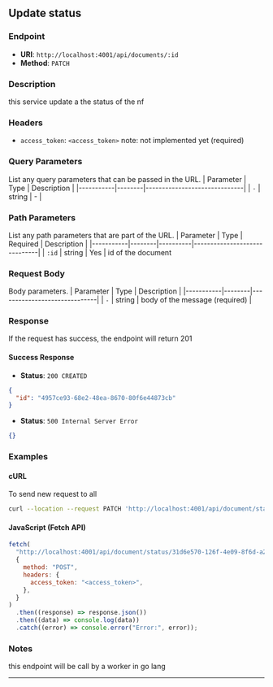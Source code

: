 ## **Update status**

### **Endpoint**

- **URI**: `http://localhost:4001/api/documents/:id`
- **Method**: `PATCH`

### **Description**

this service update a the status of the nf

### **Headers**

- `access_token`: `<access_token>` note: not implemented yet (required)

### **Query Parameters**

List any query parameters that can be passed in the URL.
| Parameter | Type | Description |
|-----------|--------|------------------------------|
| `-` | string | - |

### **Path Parameters**

List any path parameters that are part of the URL.
| Parameter | Type | Required | Description |
|-----------|--------|----------|------------------------------|
| `:id` | string | Yes | id of the document

### **Request Body**

Body parameters.
| Parameter | Type | Description |
|-----------|--------|------------------------------|
| `-` | string | body of the message (required) |

### **Response**

If the request has success, the endpoint will return 201

#### **Success Response**

- **Status**: `200 CREATED`

```json
{
  "id": "4957ce93-68e2-48ea-8670-80f6e44873cb"
}
```

- **Status**: `500 Internal Server Error`

```json
{}
```

### **Examples**

#### **cURL**

To send new request to all

```bash
curl --location --request PATCH 'http://localhost:4001/api/document/status/31d6e570-126f-4e09-8f6d-a2f7d7639611'
```

#### **JavaScript (Fetch API)**

```javascript
fetch(
  "http://localhost:4001/api/document/status/31d6e570-126f-4e09-8f6d-a2f7d7639611",
  {
    method: "POST",
    headers: {
      access_token: "<access_token>",
    },
  }
)
  .then((response) => response.json())
  .then((data) => console.log(data))
  .catch((error) => console.error("Error:", error));
```

### **Notes**

this endpoint will be call by a worker in go lang

---
